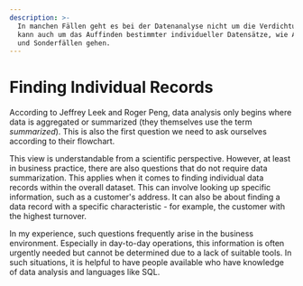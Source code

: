 ```yaml
---
description: >-
  In manchen Fällen geht es bei der Datenanalyse nicht um die Verdichtung. Es
  kann auch um das Auffinden bestimmter individueller Datensätze, wie Ausreißern
  und Sonderfällen gehen.
---
```


# Finding Individual Records

According to Jeffrey Leek and Roger Peng, data analysis only begins where data is aggregated or summarized (they themselves use the term _summarized_). This is also the first question we need to ask ourselves according to their flowchart.

This view is understandable from a scientific perspective. However, at least in business practice, there are also questions that do not require data summarization. This applies when it comes to finding individual data records within the overall dataset. This can involve looking up specific information, such as a customer's address. It can also be about finding a data record with a specific characteristic - for example, the customer with the highest turnover.

In my experience, such questions frequently arise in the business environment. Especially in day-to-day operations, this information is often urgently needed but cannot be determined due to a lack of suitable tools. In such situations, it is helpful to have people available who have knowledge of data analysis and languages like SQL.

